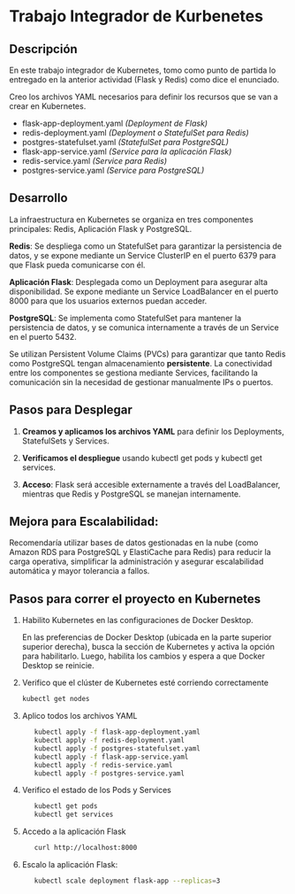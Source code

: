 # Trabajo Integrador de Kurbenetes

## Descripción
En este trabajo integrador de Kubernetes, tomo como punto de partida lo entregado en la anterior actividad (Flask y Redis) como dice el enunciado.

Creo los archivos YAML necesarios para definir los recursos que se van a crear en Kubernetes.

- flask-app-deployment.yaml *(Deployment de Flask)*
- redis-deployment.yaml *(Deployment o StatefulSet para Redis)*
- postgres-statefulset.yaml *(StatefulSet para PostgreSQL)*
- flask-app-service.yaml *(Service para la aplicación Flask)*
- redis-service.yaml *(Service para Redis)*
- postgres-service.yaml *(Service para PostgreSQL)*

## Desarrollo

La infraestructura en Kubernetes se organiza en tres componentes principales: Redis, Aplicación Flask y PostgreSQL.

**Redis**: Se despliega como un StatefulSet para garantizar la persistencia de datos, y se expone mediante un Service ClusterIP en el puerto 6379 para que Flask pueda comunicarse con él.

**Aplicación Flask**: Desplegada como un Deployment para asegurar alta disponibilidad. Se expone mediante un Service LoadBalancer en el puerto 8000 para que los usuarios externos puedan acceder.

**PostgreSQL**: Se implementa como StatefulSet para mantener la persistencia de datos, y se comunica internamente a través de un Service en el puerto 5432.

Se utilizan Persistent Volume Claims (PVCs) para garantizar que tanto Redis como PostgreSQL tengan almacenamiento **persistente**. La conectividad entre los componentes se gestiona mediante Services, facilitando la comunicación sin la necesidad de gestionar manualmente IPs o puertos.

## Pasos para Desplegar

1. **Creamos y aplicamos los archivos YAML** para definir los Deployments, StatefulSets y Services.

2. **Verificamos el despliegue** usando kubectl get pods y kubectl get services.

3. **Acceso**: Flask será accesible externamente a través del LoadBalancer, mientras que Redis y PostgreSQL se manejan internamente.

## Mejora para Escalabilidad:
Recomendaría utilizar bases de datos gestionadas en la nube (como Amazon RDS para PostgreSQL y ElastiCache para Redis) para reducir la carga operativa, simplificar la administración y asegurar escalabilidad automática y mayor tolerancia a fallos.


## Pasos para correr el proyecto en Kubernetes

1. Habilito Kubernetes en las configuraciones de Docker Desktop.

   En las preferencias de Docker Desktop (ubicada en la parte superior superior derecha), busca la sección de Kubernetes y activa la opción para habilitarlo. Luego, habilita los cambios y espera a que Docker Desktop se reinicie.


2. Verifico que el clúster de Kubernetes esté corriendo correctamente

   ```bash
   kubectl get nodes
   ```

3. Aplico todos los archivos YAML

   ```bash
      kubectl apply -f flask-app-deployment.yaml
      kubectl apply -f redis-deployment.yaml
      kubectl apply -f postgres-statefulset.yaml   
      kubectl apply -f flask-app-service.yaml
      kubectl apply -f redis-service.yaml
      kubectl apply -f postgres-service.yaml
   ```

4. Verifico el estado de los Pods y Services

   ```bash
      kubectl get pods
      kubectl get services
   ```

5. Accedo a la aplicación Flask

   ```bash
      curl http://localhost:8000
   ```

6. Escalo la aplicación Flask:

   ```bash
      kubectl scale deployment flask-app --replicas=3
   ```

